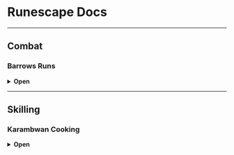 # Runescape Docs

---

## Combat

### Barrows Runs
<details>
<summary><strong>Open</strong></summary>

#### Gear
- Max defend gear (Torag's Platebody etc)  
- Ranged Gear (D'hide, Ava's accumulator, Rune crossbow, bolts)  
- Air Staff, Chaos runes  
- Dramen Staff  
- Ring of Dueling  

#### Teleports
- Shades of Mort'ton minigame TP  
- Dramen Staff → Cape → BKR → Boaty

#### Information
**Volgorde**  
1. **Dharok** — Melee Pray — Magic  
2. **Karil** — Ranged Pray — Magic  
   - Als in Catacombs → Door naar Ahrim  
3. **Guthan** — Melee Pray — Magic  
4. **Ahrim** — Mage Pray — Ranged  
   - Rune crossbow + Ranged Gear swap  
5. **Torag** — Melee Pray — Magic  
6. **Verac** — Melee Pray — Magic  

**Catacombs**  
- 2× Skeleton  
- 1× Worm  
- Aim voor 83%

</details>

---

## Skilling

### Karambwan Cooking
<details>
<summary><strong>Open</strong></summary>

#### Gear
- (Spirit) Angler outfit  
- Dramen Staff  
- Ardougne Cape  
- Karambwan Vessel  
- Raw Karambwanji  
- Fish Barrel

#### Teleports
- **Karambwanji** — CKR  
- **Karambwan** — DKP  
- **Banken** — DJR  

#### Information
**Karambwanji vangen**  
- Met fishing net naar CKR  

**Karambwan vangen**  
- Met fish barrel naar DKP  
- Banken bij DJR  

</details>
